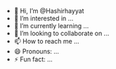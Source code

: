 - 👋 Hi, I’m @Hashirhayyat
- 👀 I’m interested in ...
- 🌱 I’m currently learning ...
- 💞️ I’m looking to collaborate on ...
- 📫 How to reach me ...
- 😄 Pronouns: ...
- ⚡ Fun fact: ...

<!---
Hashirhayyat/Hashirhayyat is a ✨ special ✨ repository because its `README.md` (this file) appears on your GitHub profile.
You can click the Preview link to take a look at your changes.
--->
